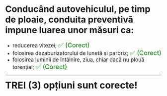 # Conducând autovehiculul, pe timp de ploaie, conduita preventivă impune luarea unor măsuri ca:

- <span style="font-size: larger;">reducerea vitezei; <span style="color: green; font-size: larger;">✅ (Corect)</span></span>
- <span style="font-size: larger;">folosirea dezaburizatorului de lunetă și parbriz; <span style="color: green; font-size: larger;">✅ (Corect)</span></span>
- <span style="font-size: larger;">folosirea luminii de întâlnire, ziua, chiar dacă nu plouă torențial; <span style="color: green; font-size: larger;">✅ (Corect)</span></span>

---

<span style="font-size: 30px; font-weight: bold;">**TREI (3) opțiuni sunt corecte!**</span>